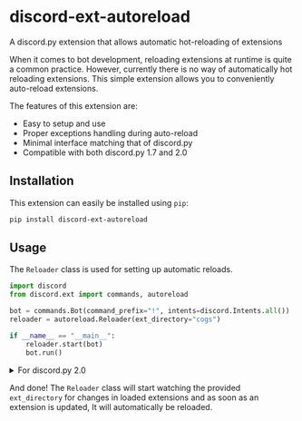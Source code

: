 # discord-ext-autoreload
A discord.py extension that allows automatic hot-reloading of extensions

When it comes to bot development, reloading extensions at runtime is quite a common practice.
However, currently there is no way of automatically hot reloading extensions. This simple
extension allows you to conveniently auto-reload extensions.

The features of this extension are:

- Easy to setup and use
- Proper exceptions handling during auto-reload
- Minimal interface matching that of discord.py
- Compatible with both discord.py 1.7 and 2.0

## Installation
This extension can easily be installed using `pip`:
```bash
pip install discord-ext-autoreload
```

## Usage
The `Reloader` class is used for setting up automatic reloads.
```py
import discord
from discord.ext import commands, autoreload

bot = commands.Bot(command_prefix="!", intents=discord.Intents.all())
reloader = autoreload.Reloader(ext_directory="cogs")

if __name__ == "__main__":
    reloader.start(bot)
    bot.run()
```

<details>
  <summary>For discord.py 2.0</summary>
  <br/>

  In discord.py 2.0 and higher, you would need to call the `reloader.start()`
  method in an async context. The most convenient way of doing this is by
  overriding the `Bot.setup_hook()` method.

  ```py
  class Bot(commands.Bot):
    async def setup_hook(self) -> None:
        reloader.start(self)
  ```

</details>

And done! The `Reloader` class will start watching the provided `ext_directory` for
changes in loaded extensions and as soon as an extension is updated, It will automatically
be reloaded.
